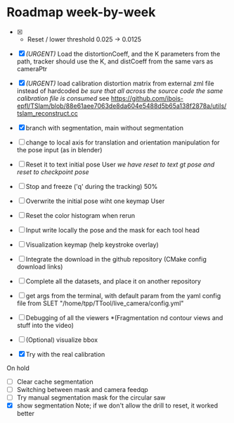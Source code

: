 # Roadmap week-by-week

- [x] - Reset / lower threshold 0.025 -> 0.0125
- [x] *(URGENT)* Load the distortionCoeff, and the K parameters from the path, tracker should use the K, and distCoeff from the same vars as cameraPtr
- [x] *(URGENT)* load calibration distortion matrix from external zml file instead of hardcoded *be sure that all across the source code the same calibration file is consumed* see https://github.com/ibois-epfl/TSlam/blob/88e61aee7063de8da604e5488d5b65a138f2878a/utils/tslam_reconstruct.cc
- [x] branch with segmentation, main without segmentation
- [ ] change to local axis for translation and orientation manipulation for the pose input (as in blender)
- [ ] Reset it to text initial pose User *we have reset to text gt pose and reset to checkpoint pose* 
- [ ] Stop and freeze ('q' during the tracking) 50%
- [ ] Overwrite the initial pose wiht one keymap User
- [ ] Reset the color histogram when rerun
- [ ] Input write locally the pose and the mask for each tool head


- [ ] Visualization keymap (help keystroke overlay)
- [ ] Integrate the download in the github repository (CMake config download links)
- [ ] Complete all the datasets, and place it on another repository

- [ ] get args from the terminal, with default param from the yaml config file from SLET "/home/tpp/TTool/live_camera/config.yml"


- [ ] Debugging of all the viewers *(Fragmentation nd contour views and stuff into the video)
- [ ] (Optional) visualize bbox
- [x] Try with the real calibration

On hold
- [ ] Clear cache segmentation
- [ ] Switching between mask and camera feedqp
- [ ] Try manual segmentation mask for the circular saw
- [x] show segmentation
Note; if we don't allow the drill to reset, it worked better